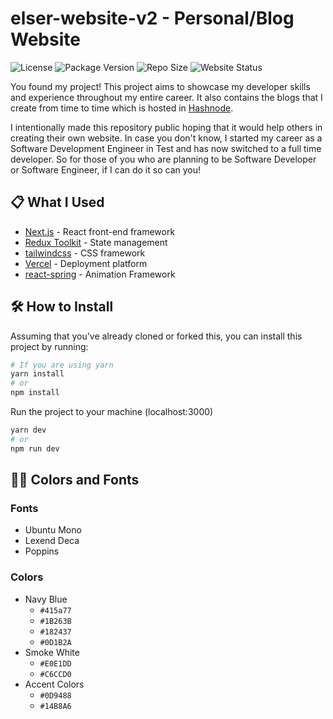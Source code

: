 # elser-website-v2 - Personal/Blog Website

![License](https://img.shields.io/github/license/el-ser/elser-website-v2?style=plastic) ![Package Version](https://img.shields.io/github/package-json/v/el-ser/elser-website-v2?style=plastic) ![Repo Size](https://img.shields.io/github/repo-size/el-ser/elser-website-v2) ![Website Status](https://img.shields.io/website?down_color=red&down_message=offline&style=plastic&up_color=green&up_message=online&url=https%3A%2F%2Felser.info%2F)

You found my project! This project aims to showcase my developer skills and experience throughout my entire career. It also contains the blogs that I create from time to time which is hosted in [Hashnode](https://elser.hashnode.dev/). 

I intentionally made this repository public hoping that it would help others in creating their own website. In case you don't know, I started my career as a Software Development Engineer in Test and has now switched to a full time developer. So for those of you who are planning to be Software Developer or Software Engineer, if I can do it so can you!

## 📋 What I Used
- [Next.js](https://nextjs.org/) - React front-end framework 
- [Redux Toolkit](https://redux-toolkit.js.org/) - State management
- [tailwindcss](https://tailwindcss.com/) - CSS framework
- [Vercel](https://vercel.com/) - Deployment platform
- [react-spring](https://react-spring.dev/) - Animation Framework
  
## 🛠 How to Install
Assuming that you've already cloned or forked this, you can install this project by running:
```bash
# If you are using yarn
yarn install
# or
npm install
```

Run the project to your machine (localhost:3000)
```bash
yarn dev
# or
npm run dev
```
## 💅🏻 Colors and Fonts
### Fonts
- Ubuntu Mono
- Lexend Deca
- Poppins

### Colors
- Navy Blue
  - `#415a77`
  - `#1B263B`
  - `#182437`
  - `#0D1B2A`
- Smoke White
  - `#E0E1DD`
  - `#C6CCD0`
- Accent Colors
  - `#0D9488`
  - `#14B8A6`